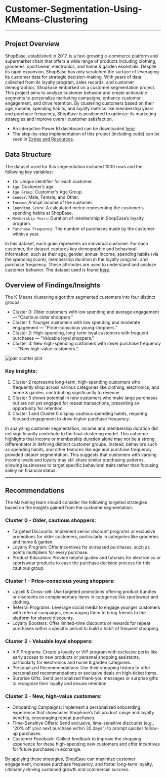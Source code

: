 # Customer-Segmentation-Using-KMeans-Clustering
---
## Project Overview

ShopEase, established in 2017, is a fast-growing e-commerce platform and supermarket chain that offers a wide range of products including clothing, groceries, sportswear, electronics, and home & garden essentials. Despite its rapid expansion, ShopEase has only scratched the surface of leveraging its customer data for strategic decision-making.
With years of data collected from its loyalty program, sales records, and customer demographics, ShopEase embarked on a customer segmentation project. This project aims to analyze customer behavior and create actionable segments to personalize marketing campaigns, enhance customer engagement, and drive retention. By clustering customers based on their age, income, spending habits, and loyalty metrics like membership years and purchase frequency, ShopEase is positioned to optimize its marketing strategies and improve overall customer satisfaction.

- An interactive Power BI dashboard can be downloaded [here](https://github.com/Chiagoziemchidera/Customer-Segmentation-Using-KMeans-Cluster/blob/main/Extras%20%26%20Resources)
- The step-by-step implementation of this project (including code) can be seen in [Extras and Resources](https://github.com/Chiagoziemchidera/Customer-Segmentation-Using-KMeans-Cluster/blob/main/Extras%20%26%20Resources).

## Data Structure
The dataset used for this segmentation included 1000 rows and the following key variables:

- `ID`: Unique identifier for each customer.
- `Age`: Customer’s age.
- `Age Group`: Customer's Age Group.
- `Gender`: Male, Female, and Other.
- `Income`: Annual income of the customer.
- `Spending Score`: A calculated metric representing the customer’s spending habits at ShopEase.
- `Membership Years`: Duration of membership in ShopEase’s loyalty program.
- `Purchase Frequency`: The number of purchases made by the customer within a year.

In this dataset, each grain represents an individual customer. For each customer, the dataset captures key demographic and behavioral information, such as their age, gender, annual income, spending habits (via the spending score), membership duration in the loyalty program, and purchase frequency. These attributes are used to understand and analyze customer behavior. The dataset used is found [here](https://github.com/Chiagoziemchidera/Customer-Segmentation-Using-KMeans-Cluster/blob/main/Extras%20%26%20Resources).

## Overview of Findings/Insights
The K-Means clustering algorithm segmented customers into four distinct groups:

- Cluster 0: Older customers with low spending and average engagement — "Cautious older shoppers."
- Cluster 1: Younger customers with low spending and moderate engagement — "Price-conscious young shoppers."
- Cluster 2: High-spending, long-term loyal customers with frequent purchases — "Valuable loyal shoppers."
- Cluster 3: New high-spending customers with lower purchase frequency — "New high-value customers."

![pair scatter plot](https://github.com/user-attachments/assets/80bff89d-508f-4b99-a025-f54e0bdd0716)

### Key insights: ###
1. Cluster 2 represents long-term, high-spending customers who frequently shop across various categories like clothing, electronics, and home & garden, contributing significantly to revenue.
2. Cluster 3 shows potential in new customers who make large purchases but are not yet engaged for repeat transactions, presenting an opportunity for retention.
3. Cluster 1 and Cluster 0 display cautious spending habits, requiring focused engagement to drive higher purchase frequency.

In analyzing customer segmentation, income and membership duration did not significantly contribute to the final clustering model. This outcome highlights that income or membership duration alone may not be a strong differentiator in defining distinct customer groups. Instead, behaviors such as spending habits, and other features like age and purchase frequency provided clearer segmentation. This suggests that customers with varying income levels and loyalty may still share similar purchasing patterns, allowing businesses to target specific behavioral traits rather than focusing solely on financial status.

---
## Recommendations
The Marketing team should consider the following targeted strategies based on the insights gained from the customer segmentation:

### Cluster 0 - Older, cautious shoppers:
- Targeted Discounts: Implement senior discount programs or exclusive promotions for older customers, particularly in categories like groceries and home & garden.
- Loyalty Program: Offer incentives for increased purchases, such as points multipliers for every purchase.
- Product Education: Provide helpful guides and tutorials for electronics or sportswear products to ease the purchase decision process for this cautious group.

### Cluster 1 - Price-conscious young shoppers:
- Upsell & Cross-sell: Use targeted promotions offering product bundles or discounts on complementary items in categories like sportswear and clothing.
- Referral Programs: Leverage social media to engage younger customers with referral campaigns, encouraging them to bring friends to the platform for shared discounts.
- Loyalty Boosters: Offer limited-time discounts or rewards for repeat purchases within a specific period to build a habit of frequent shopping.

### Cluster 2 - Valuable loyal shoppers:
- VIP Programs: Create a loyalty or VIP program with exclusive perks like early access to new products or personal shopping assistants, particularly for electronics and home & garden categories.
- Personalized Recommendations: Use their shopping history to offer personalized recommendations or exclusive deals on high-ticket items.
- Surprise Gifts: Send personalized thank-you messages or surprise gifts to recognize their loyalty and ensure retention.

### Cluster 3 - New, high-value customers:
- Onboarding Campaigns: Implement a personalized onboarding experience that showcases ShopEase’s full product range and loyalty benefits, encouraging repeat purchases.
- Time-Sensitive Offers: Send exclusive, time-sensitive discounts (e.g., “20% off your next purchase within 30 days”) to prompt quicker follow-up purchases.
- Customer Feedback: Collect feedback to improve the shopping experience for these high-spending new customers and offer incentives for future purchases in exchange.

By applying these strategies, ShopEase can maximize customer engagement, increase purchase frequency, and foster long-term loyalty, ultimately driving sustained growth and commercial success.
